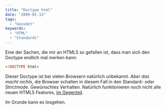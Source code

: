 ```yaml
---
title: "Doctype html"
date: "2009-01-13"
tags:
  - "Gecodet"
keywords:
  - "HTML"
  - "Standards"
---
```


Eine der Sachen, die mir an HTML5 so gefallen ist, dass man sich den Doctype endlich mal merken kann:

```html
<!DOCTYPE html>
```

Dieser Doctype ist bei vielen Browsern natürlich unbekannt. _Aber das macht nichts_, die Browser schalten in diesem Fall in den Standard- oder Strictmode. Gewünschtes Verhalten. Natürlich funktionieren noch nicht alle neuen HTML5 Features, [im Gegenteil](http://wiki.whatwg.org/wiki/Implementations_in_Web_browsers).

Im Grunde kann es losgehen.
